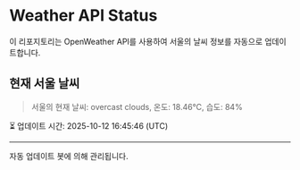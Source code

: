 
# Weather API Status

이 리포지토리는 OpenWeather API를 사용하여 서울의 날씨 정보를 자동으로 업데이트합니다.

## 현재 서울 날씨
> 서울의 현재 날씨: overcast clouds, 온도: 18.46°C, 습도: 84%

⏳ 업데이트 시간: 2025-10-12 16:45:46 (UTC)

---
자동 업데이트 봇에 의해 관리됩니다.
